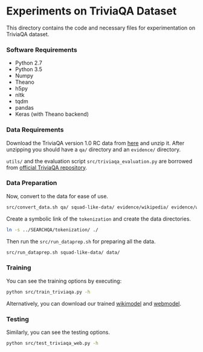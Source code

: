 # Experiments on TriviaQA Dataset #

This directory contains the code and necessary files for experimentation on TriviaQA dataset.

### Software Requirements ###

* Python 2.7
* Python 3.5
* Numpy
* Theano
* h5py
* nltk
* tqdm
* pandas
* Keras (with Theano backend)

### Data Requirements ###

Download the TriviaQA version 1.0 RC data from [here](http://nlp.cs.washington.edu/triviaqa/) and unzip it.
After unzipping you should have a `qa/` directory and an `evidence/` directory.

`utils/` and the evaluation script `src/triviaqa_evaluation.py` are borrowed from [official TriviaQA repository](https://github.com/mandarjoshi90/triviaqa).

### Data Preparation ###

Now, convert to the data for ease of use.

```bash
src/convert_data.sh qa/ squad-like-data/ evidence/wikipedia/ evidence/web/
```

Create a symbolic link of the `tokenization` and create the data directories.

```bash
ln -s ../SEARCHQA/tokenization/ ./
```
Then run the `src/run_dataprep.sh` for preparing all the data.

```bash
src/run_dataprep.sh squad-like-data/ data/
```

### Training ###

You can see the training options by executing:

```bash
python src/train_triviaqa.py -h
```

Alternatively, you can download our trained [wikimodel](https://tinyurl.com/ybdvpxcr/triviaqa/triviaqa_wiki_amanda.hdf5) and [webmodel](https://tinyurl.com/ybdvpxcr/triviaqa/triviaqa_web_amanda.hdf5).

### Testing ###

Similarly, you can see the testing options.

```bash
python src/test_triviaqa_web.py -h
```

